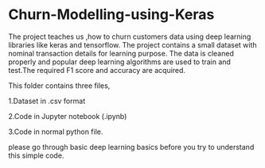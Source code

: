 # Churn-Modelling-using-Keras
The project teaches us ,how to churn customers data using deep learning libraries like keras and tensorflow. The project contains a small dataset with nominal transaction details for learning purpose. The data is cleaned properly and popular deep learning algorithms  are used to train and test.The required F1 score and accuracy are acquired.

This folder contains three files,

1.Dataset in .csv format

2.Code in Jupyter notebook (.ipynb)

3.Code in normal python file.

please go through basic deep learning basics before you try to understand this simple code.

